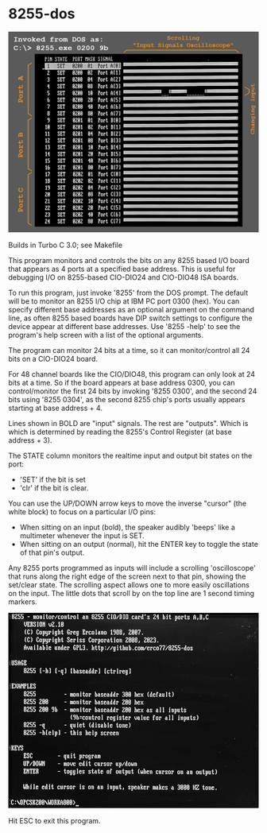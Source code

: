 # 8255-dos
![screenshot](https://github.com/erco77/8255-dos/blob/main/8255-screenshot.jpg)

Builds in Turbo C 3.0; see Makefile

This program monitors and controls the bits on any 8255 based I/O board that appears as 4 ports at a specified base address. This is useful for debugging I/O on 8255-based CIO-DIO24 and CIO-DIO48 ISA boards.

To run this program, just invoke '8255' from the DOS prompt. The default will be to monitor an 8255 I/O chip at IBM PC port 0300 (hex).
You can specify different base addresses as an optional argument on the command line, as often 8255 based boards have DIP switch settings to configure the device appear at different base addresses.
Use '8255 -help' to see the program's help screen with a list of the optional arguments.

The program can monitor 24 bits at a time, so it can monitor/control all 24 bits on a CIO-DIO24 board.

For 48 channel boards like the CIO/DIO48, this program can only look at 24 bits at a time. So if the board appears at base address 0300, you can control/monitor the first 24 bits by invoking '8255 0300', and the second 24 bits using '8255 0304', as the second 8255 chip's ports usually appears starting at base address + 4.

Lines shown in BOLD are "input" signals. The rest are "outputs". Which is which is determined by reading the 8255's Control Register (at base address + 3).

The STATE column monitors the realtime input and output bit states on the port:

- 'SET' if the bit is set
- 'clr' if the bit is clear.

You can use the UP/DOWN arrow keys to move the inverse "cursor" (the white block) to focus on a particular I/O pins:

- When sitting on an input (bold), the speaker audibly 'beeps' like a multimeter whenever the input is SET.
- When sitting on an output (normal), hit the ENTER key to toggle the state of that pin's output.

Any 8255 ports programmed as inputs will include a scrolling 'oscilloscope' that runs along the right edge of the screen next to that pin, showing the set/clear state. The scrolling aspect allows one to more easily oscillations on the input. The little dots that scroll by on the top line are 1 second timing markers.

![Help screen](https://github.com/erco77/8255-dos/blob/main/8255-help-screen.jpg)

Hit ESC to exit this program.
